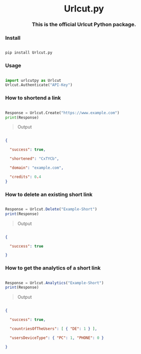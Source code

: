 <h1 align="center">Urlcut.py</h1>

<h3 align="center">This is the official Urlcut Python package.</h3>



### Install


```sh

pip install Urlcut.py

```



### Usage



```py

import urlcutpy as Urlcut
Urlcut.Authenticate("API-Key")

```


### How to shortend a link


```py

Response = Urlcut.Create("https://www.example.com")
print(Response)

```



> Output



```json

{

  "success": true,

  "shortened": "CxTYCb",

  "domain": "example.com",

  "credits": 0.4
}

```



### How to delete an existing short link



```js

Response = Urlcut.Delete("Example-Short")
print(Response)

```



> Output



```json

{

  "success": true

}

```



### How to get the analytics of a short link



```js

Response = Urlcut.Analytics("Example-Short")
print(Response)

```



> Output



```json

{

  "success": true,

  "countriesOfTheUsers": [ { "DE": 1 } ],

  "usersDeviceType": { "PC": 1, "PHONE": 0 }

}

```